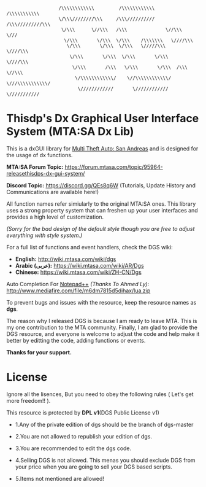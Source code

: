 ```
                   /\\\\\\\\\\\\         /\\\\\\\\\\\\     /\\\\\\\\\\\          
                   \/\\\////////\\\     /\\\//////////    /\\\/////////\\\       
                    \/\\\      \//\\\   /\\\              \//\\\      \///       
                     \/\\\       \/\\\  \/\\\    /\\\\\\\   \////\\\             
                      \/\\\       \/\\\  \/\\\   \/////\\\      \////\\\         
                       \/\\\       \/\\\  \/\\\       \/\\\         \////\\\     
                        \/\\\       /\\\   \/\\\       \/\\\  /\\\      \//\\\   
                         \/\\\\\\\\\\\\/    \//\\\\\\\\\\\\/  \///\\\\\\\\\\\/   
                          \////////////       \////////////      \///////////     
```
# Thisdp's Dx Graphical User Interface System (MTA:SA Dx Lib)

This is a dxGUI library for [Multi Theft Auto: San Andreas](https://mtasa.com/) and is designed for the usage of dx functions.

**MTA:SA Forum Topic:** https://forum.mtasa.com/topic/95964-releasethisdps-dx-gui-system/

**Discord Topic:** https://discord.gg/QEs8q6W
(Tutorials, Update History and Communications are available here!)

All function names refer simiularly to the original MTA:SA ones. This library uses a strong property system that can freshen up your user interfaces and provides a high level of customization.

*(Sorry for the bad design of the default style though you are free to adjust everything with style system.)*

For a full list of functions and event handlers, check the DGS wiki:
* **English:** http://wiki.mtasa.com/wiki/dgs
* **Arabic (عربى):** https://wiki.mtasa.com/wiki/AR/Dgs
* **Chinese:** https://wiki.mtasa.com/wiki/ZH-CN/Dgs

Auto Completion For [Notepad++](https://notepad-plus-plus.org/) *(Thanks To Ahmed Ly)*: http://www.mediafire.com/file/m6dm7815d5dihax/lua.zip

To prevent bugs and issues with the resource, keep the resource names as **dgs**.

The reason why I released DGS is because I am ready to leave MTA. This is my one contribution to the MTA community.
Finally, I am glad to provide the DGS resource, and everyone is welcome to adjust the code and help make it better by editting the code, adding functions or events.

**Thanks for your support.**

# License

Ignore all the lisences, But you need to obey the following rules ( Let's get more freedom!! ).

This resource is protected by **DPL v1**(DGS Public License v1)

* 1.Any of the private edition of dgs should be the branch of dgs-master

* 2.You are not allowed to republish your edition of dgs.

* 3.You are recommended to edit the dgs code.

* 4.Selling DGS is not allowed. This menas you should exclude DGS from your price when you are going to sell your DGS based scripts.

* 5.Items not mentioned are allowed!

